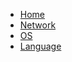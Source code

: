 
<!-- docs/_sidebar.md -->


* [Home](/)
* [Network](/Net/)
* [OS](/OS/)
* [Language](/Language/)
<!-- * [Web](/Web/) -->